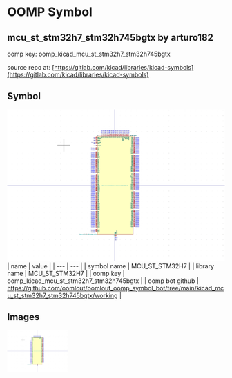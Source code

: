 # OOMP Symbol  
## mcu_st_stm32h7_stm32h745bgtx  by arturo182  
  
oomp key: oomp_kicad_mcu_st_stm32h7_stm32h745bgtx  
  
source repo at: [https://gitlab.com/kicad/libraries/kicad-symbols](https://gitlab.com/kicad/libraries/kicad-symbols)  
## Symbol  
  
[![working.png](working_600.png)](working.png)  
| name | value | 
| --- | --- | 
| symbol name | MCU_ST_STM32H7 | 
| library name | MCU_ST_STM32H7 | 
| oomp key | oomp_kicad_mcu_st_stm32h7_stm32h745bgtx | 
| oomp bot github | https://github.com/oomlout/oomlout_oomp_symbol_bot/tree/main/kicad_mcu_st_stm32h7_stm32h745bgtx/working | 
## Images  
  
[![working.png](working_140.png)](working.png)  

